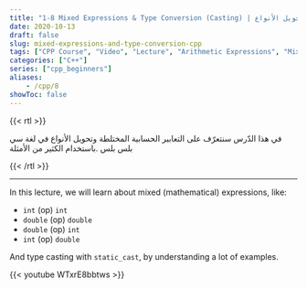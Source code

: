 ```yaml
---
title: "1-8 Mixed Expressions & Type Conversion (Casting) | التعابير المختلطة وتحويل الأنواع"
date: 2020-10-13
draft: false
slug: mixed-expressions-and-type-conversion-cpp
tags: ["CPP Course", "Video", "Lecture", "Arithmetic Expressions", "Mixed Expressions", "Type Conversion", "Casting", "static_cast"]
categories: ["C++"]
series: ["cpp_beginners"]
aliases:
    - /cpp/8
showToc: false
---
```


{{< rtl >}}
<p>
في هذا الدّرس سنتعرّف على التعابير الحسابية المختلطة وتحويل الأنواع في لغة سي بلس بلس
.باستخدام الكثير من الأمثلة
</p>
{{< /rtl >}}

---

In this lecture, we will learn about mixed (mathematical) expressions, like:
- `int` (op) `int`
- `double` (op) `double`
- `double` (op) `int`
- `int` (op) `double`

And type casting with `static_cast`, by understanding a lot of examples.

{{< youtube WTxrE8bbtws >}}